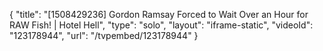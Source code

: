 {
    "title": "[1508429236] Gordon Ramsay Forced to Wait Over an Hour for RAW Fish! | Hotel Hell",
    "type": "solo",
    "layout": "iframe-static",
    "videoId": "123178944",
    "url": "\/tvpembed\/123178944"
}